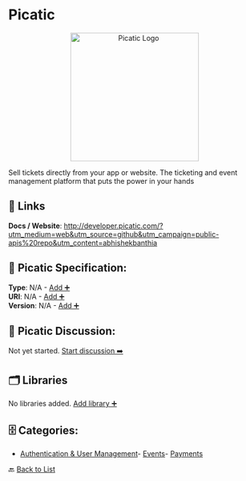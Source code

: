 # Picatic
<p align="center">
    <img width="256" src="https://raw.githubusercontent.com/apis-list/apis-list/main/apis/picatic/logo_256x256.png" alt="Picatic Logo"/>
</p>
Sell tickets directly from your app or website. The ticketing and event management platform that puts the power in your hands

##  🔗 Links
**Docs / Website**: http://developer.picatic.com/?utm_medium=web&utm_source=github&utm_campaign=public-apis%20repo&utm_content=abhishekbanthia

## 🧬 Picatic Specification:
**Type**: N/A - [Add ➕](https://github.com/apis-list/apis-list/edit/main/apis.yaml#L14865)  
**URI**: N/A - [Add ➕](https://github.com/apis-list/apis-list/edit/main/apis.yaml#L14865)  
**Version**: N/A - [Add ➕](https://github.com/apis-list/apis-list/edit/main/apis.yaml#L14865)

## 💬 Picatic Discussion:
Not yet started. [Start discussion ➡️](https://github.com/apis-list/apis-list/discussions/new)

## 🗂️ Libraries

No libraries added. [Add library ➕](https://github.com/apis-list/apis-list/edit/main/apis.yaml#L14865)    


## 🗄️ Categories:
- [Authentication & User Management](https://github.com/apis-list/apis-list#authentication--user-management-)- [Events](https://github.com/apis-list/apis-list#events-)- [Payments](https://github.com/apis-list/apis-list#payments-)

🔙  [Back to List](https://github.com/apis-list/apis-list)
